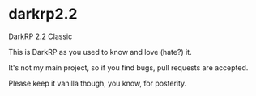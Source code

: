 # darkrp2.2
DarkRP 2.2 Classic

This is DarkRP as you used to know and love (hate?) it.

It's not my main project, so if you find bugs, pull requests are accepted.

Please keep it vanilla though, you know, for posterity.
